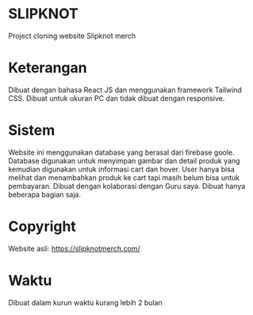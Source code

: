 # SLIPKNOT
Project cloning website Slipknot merch 
# Keterangan
Dibuat dengan bahasa React JS dan menggunakan framework Tailwind CSS.
Dibuat untuk ukuran PC dan tidak dibuat dengan responsive.
# Sistem
Website ini menggunakan database yang berasal dari firebase goole.
Database digunakan untuk menyimpan gambar dan detail produk yang kemudian digunakan untuk informasi cart dan hover.
User hanya bisa melihat dan menambahkan produk ke cart tapi masih belum bisa untuk pembayaran.
Dibuat dengan kolaborasi dengan Guru saya.
Dibuat hanya beberapa bagian saja.
# Copyright
Website asli:
https://slipknotmerch.com/
# Waktu 
Dibuat dalam kurun waktu kurang lebih 2 bulan
